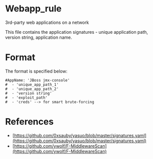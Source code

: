 # Webapp_rule

3rd-party web applications on a network

This file contains the application signatures - unique application path, version string, application name. 

# Format

The format is specified below:

```
#AppName: 'JBoss jmx-console'
#  - 'unique_app_path_1'
#  - 'unique_app_path_2'
#  - 'version string'
#  - 'exploit_path'
#  - 'creds' --> for smart brute-forcing
```
# References

- [https://github.com/0xsauby/yasuo/blob/master/signatures.yaml](https://github.com/0xsauby/yasuo/blob/master/signatures.yaml)
- [https://github.com/ywolf/F-MiddlewareScan](https://github.com/ywolf/F-MiddlewareScan)
